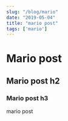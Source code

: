 ```yaml
---
slug: "/blog/mario"
date: "2019-05-04"
title: "mario post"
tags: ['mario']
---
```


# Mario post

## Mario post h2

### Mario post h3

mario post

